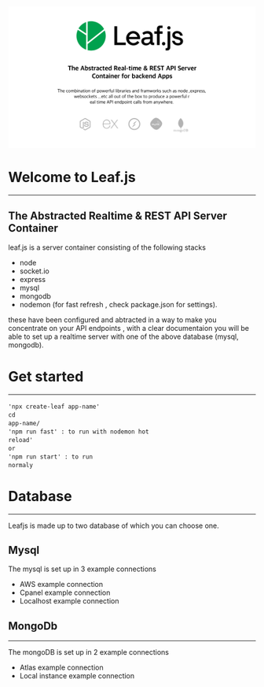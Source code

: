 ![image banner](./public/assets/banner.png)

# Welcome to Leaf.js
---
## The Abstracted Realtime & REST API Server Container
leaf.js is a server container consisting of the following stacks 
- node 
- socket.io
- express
- mysql
- mongodb
- nodemon (for fast refresh , check package.json for settings).

these have been configured and abtracted in a way to make you concentrate on your API endpoints , with a clear documentaion you will be able to set up a realtime server with one of the above database (mysql, mongodb).

# Get started 
---
<code>'npx create-leaf app-name'</code><br/> 
<code>cd app-name/</code><br/>
<code>'npm run fast' : to run with nodemon hot reload'</code><br/>
<code>or</code><br/>
<code>'npm run start' : to run normaly</code><br/>

# Database
---
Leafjs is made up to two database of which you can choose one. 
## Mysql
The mysql is set up in 3 example connections
- AWS example connection 
- Cpanel example connection
- Localhost example connection

## MongoDb
---
The mongoDB is set up in 2 example connections
- Atlas example connection
- Local instance example connection

